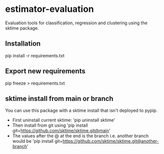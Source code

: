 # estimator-evaluation

Evaluation tools for classification, regression and clustering using the sktime package.

Installation
------------
pip install -r requirements.txt

Export new requirements
-----------------------
pip freeze > requirements.txt 

sktime install from main or branch
--------------------------
You can use this package with a sktime install that isn't deployed to pypip.

- First uninstall current sktime: 'pip uninstall sktime'
- Then install from git using 'pip install git+https://github.com/sktime/sktime.git@main'
- The values after the @ at the end is the branch i.e. another branch would be 'pip install git+https://github.com/sktime/sktime.git@another-branch'
